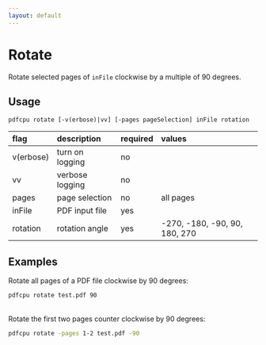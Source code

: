 ```yaml
---
layout: default
---
```


# Rotate

Rotate selected pages of `inFile` clockwise by a multiple of 90 degrees.

## Usage

```
pdfcpu rotate [-v(erbose)|vv] [-pages pageSelection] inFile rotation
```

| flag         | description       | required | values
|:-------------|:------------------|:---------|:------
| v(erbose)    | turn on logging   | no
| vv           | verbose logging   | no
| pages        | page selection    | no       | all pages
| inFile       | PDF input file    | yes
| rotation     | rotation angle    | yes      | -270, -180, -90, 90, 180, 270

## Examples

Rotate all pages of a PDF file clockwise by 90 degrees:

```sh
pdfcpu rotate test.pdf 90
```

<br>
Rotate the first two pages counter clockwise by 90 degrees:

```sh
pdfcpu rotate -pages 1-2 test.pdf -90
```